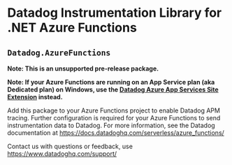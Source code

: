 # Datadog Instrumentation Library for .NET Azure Functions
## `Datadog.AzureFunctions`

**Note: This is an unsupported pre-release package.**

**Note: If your Azure Functions are running on an App Service plan (aka Dedicated plan) on Windows, use the [Datadog Azure App Services Site Extension](https://docs.datadoghq.com/serverless/azure_app_services/azure_app_services_windows/?tab=net) instead.**

Add this package to your Azure Functions project to enable Datadog APM tracing.
Further configuration is required for your Azure Functions to send instrumentation data to Datadog.
For more information, see the Datadog documentation at https://docs.datadoghq.com/serverless/azure_functions/

Contact us with questions or feedback, use https://www.datadoghq.com/support/
